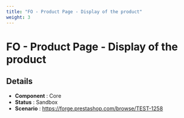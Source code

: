 ```yaml
---
title: "FO - Product Page - Display of the product"
weight: 3
---
```


# FO - Product Page - Display of the product
## Details
* **Component** : Core
* **Status** : Sandbox
* **Scenario** : https://forge.prestashop.com/browse/TEST-1258
